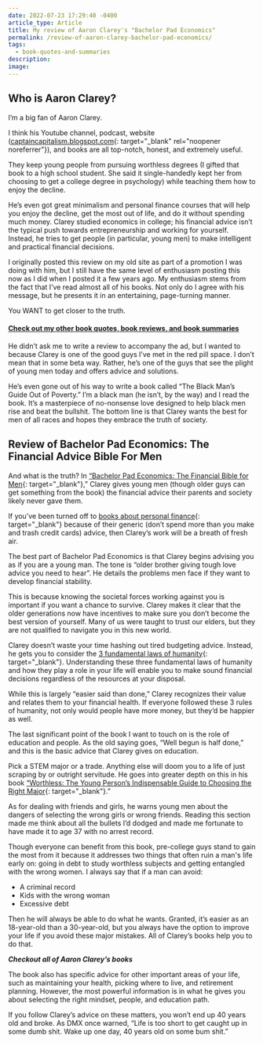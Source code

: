 ```yaml
---
date: 2022-07-23 17:29:40 -0400
article_type: Article
title: My review of Aaron Clarey's "Bachelor Pad Economics"
permalink: /review-of-aaron-clarey-bachelor-pad-economics/
tags:
  - book-quotes-and-summaries
description:
image:
---
```

## Who is Aaron Clarey?

I’m a big fan of Aaron Clarey.

I think his Youtube channel, podcast, website ([captaincapitalism.blogspot.com](captaincapitalism.blogspot.com){: target="_blank" rel="noopener noreferrer"}), and books are all top-notch, honest, and extremely useful.

They keep young people from pursuing worthless degrees (I gifted that book to a high school student. She said it single-handedly kept her from choosing to get a college degree in psychology) while teaching them how to enjoy the decline.

He’s even got great minimalism and personal finance courses that will help you enjoy the decline, get the most out of life, and do it without spending much money. Clarey studied economics in college; his financial advice isn’t the typical push towards entrepreneurship and working for yourself. Instead, he tries to get people (in particular, young men) to make intelligent and practical financial decisions.

I originally posted this review on my old site as part of a promotion I was doing with him, but I still have the same level of enthusiasm posting this now as I did when I posted it a few years ago. My enthusiasm stems from the fact that I’ve read almost all of his books. Not only do I agree with his message, but he presents it in an entertaining, page-turning manner.

You WANT to get closer to the truth.

#### [Check out my other book quotes, book reviews, and book summaries](https://edlatimore.com/book-quotes-and-summaries)

He didn’t ask me to write a review to accompany the ad, but I wanted to because Clarey is one of the good guys I’ve met in the red pill space. I don’t mean that in some beta way. Rather, he’s one of the guys that see the plight of young men today and offers advice and solutions.

He’s even gone out of his way to write a book called “The Black Man’s Guide Out of Poverty.” I’m a black man (he isn’t, by the way) and I read the book. It’s a masterpiece of no-nonsense love designed to help black men rise and beat the bullshit. The bottom line is that Clarey wants the best for men of all races and hopes they embrace the truth of society.

## Review of Bachelor Pad Economics: The Financial Advice Bible For Men

And what is the truth? In [“Bachelor Pad Economics: The Financial Bible for Men](https://web.archive.org/web/20170626174436/https://www.amazon.com/gp/product/1494463180/ref=as_li_qf_sp_asin_il_tl?ie=UTF8&amp;tag=httpedwardc07-20&amp;camp=1789&amp;creative=9325&amp;linkCode=as2&amp;creativeASIN=1494463180&amp;linkId=5a77f47112718b8a49cec2e89ca28716){: target="_blank"},” Clarey gives young men (though older guys can get something from the book) the financial advice their parents and society likely never gave them.

If you’ve been turned off to [books about personal finance](https://web.archive.org/web/20170626174436/https://www.amazon.com/gp/product/150100994X/ref=as_li_qf_sp_asin_il_tl?ie=UTF8&amp;tag=httpedwardc07-20&amp;camp=1789&amp;creative=9325&amp;linkCode=as2&amp;creativeASIN=150100994X&amp;linkId=36d5102c067e590bd2d69a2a2e04a241){: target="_blank"} because of their generic (don’t spend more than you make and trash credit cards) advice, then Clarey’s work will be a breath of fresh air.

The best part of Bachelor Pad Economics is that Clarey begins advising you as if you are a young man. The tone is “older brother giving tough love advice you need to hear”. He details the problems men face if they want to develop financial stability.

This is because knowing the societal forces working against you is important if you want a chance to survive. Clarey makes it clear that the older generations now have incentives to make sure you don’t become the best version of yourself. Many of us were taught to trust our elders, but they are not qualified to navigate you in this new world.

Clarey doesn’t waste your time hashing out tired budgeting advice. Instead, he gets you to consider the [3 fundamental laws of humanity](https://web.archive.org/web/20170626174436/https://www.amazon.com/gp/product/1480284769/ref=as_li_qf_sp_asin_il_tl?ie=UTF8&amp;tag=httpedwardc07-20&amp;camp=1789&amp;creative=9325&amp;linkCode=as2&amp;creativeASIN=1480284769&amp;linkId=e1578013065b09d0b14d13bb1340e565){: target="_blank"}. Understanding these three fundamental laws of humanity and how they play a role in your life will enable you to make sound financial decisions regardless of the resources at your disposal.

While this is largely “easier said than done,” Clarey recognizes their value and relates them to your financial health. If everyone followed these 3 rules of humanity, not only would people have more money, but they’d be happier as well.

The last significant point of the book I want to touch on is the role of education and people. As the old saying goes, “Well begun is half done,” and this is the basic advice that Clarey gives on education.

Pick a STEM major or a trade. Anything else will doom you to a life of just scraping by or outright servitude. He goes into greater depth on this in his book [“Worthless: The Young Person’s Indispensable Guide to Choosing the Right Major](https://web.archive.org/web/20170626174436/https://www.amazon.com/gp/product/1467978302/ref=as_li_qf_sp_asin_il_tl?ie=UTF8&amp;tag=httpedwardc07-20&amp;camp=1789&amp;creative=9325&amp;linkCode=as2&amp;creativeASIN=1467978302&amp;linkId=5b188652723df0dde2e5efd06442fe99){: target="_blank"}.”

As for dealing with friends and girls, he warns young men about the dangers of selecting the wrong girls or wrong friends. Reading this section made me think about all the bullets I’d dodged and made me fortunate to have made it to age 37 with no arrest record.

Though everyone can benefit from this book, pre-college guys stand to gain the most from it because it addresses two things that often ruin a man's life early on: going in debt to study worthless subjects and getting entangled with the wrong women. I always say that if a man can avoid:

* A criminal record
* Kids with the wrong woman
* Excessive debt

Then he will always be able to do what he wants. Granted, it’s easier as an 18-year-old than a 30-year-old, but you always have the option to improve your life if you avoid these major mistakes. All of Clarey’s books help you to do that.

***Checkout all of Aaron Clarey’s books***

The book also has specific advice for other important areas of your life, such as maintaining your health, picking where to live, and retirement planning. However, the most powerful information is in what he gives you about selecting the right mindset, people, and education path.

If you follow Clarey’s advice on these matters, you won’t end up 40 years old and broke. As DMX once warned, “Life is too short to get caught up in some dumb shit. Wake up one day, 40 years old on some bum shit.”
